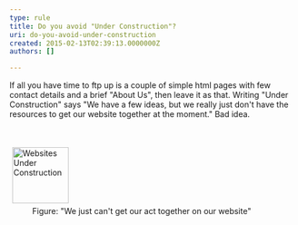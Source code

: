 ```yaml
---
type: rule
title: Do you avoid "Under Construction"?
uri: do-you-avoid-under-construction
created: 2015-02-13T02:39:13.0000000Z
authors: []

---
```




<span class='intro'> <p>If all you have time to ftp up is a couple of simple html pages with few contact
    details and a brief &quot;About Us&quot;, then leave it as that. Writing &quot;Under Construction&quot;
    says &quot;We have a few ideas, but we really just don't have the resources to get our
    website together at the moment.&quot; Bad idea.
   </p> </span>

<p>​</p><dl class="image"><dt>
     <img src="http&#58;//www.ssw.com.au/ssw/Standards/Rules/Images/Websites_UnderConstruction.jpg" alt="Websites Under Construction" style="margin&#58;5px;width&#58;99px;" /></dt><dd>
     Figure&#58; &quot;We just can't get our act together on our website&quot;</dd></dl>


